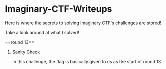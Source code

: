# Imaginary-CTF-Writeups

Here is where the secrets to solving Imaginary CTF's challenges are stored!

Take a look around at what I solved!



==round 13==










1. Sanity Check
   
   In this challenge, the flag is basically given to us as the start of round 13

